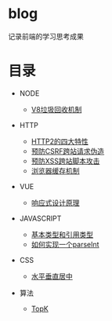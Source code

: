 # blog
记录前端的学习思考成果


# 目录

- NODE
  - [V8垃圾回收机制](NODE/V8GC.md)

- HTTP
  - [HTTP2的四大特性](HTTP/HTTP2.md)
  - [预防CSRF跨站请求伪造](HTTP/StopCSRF.md)
  - [预防XSS跨站脚本攻击](HTTP/StopXSS.md)
  - [浏览器缓存机制](HTTP/Cache.md)
  
- VUE
  - [响应式设计原理](VUE/Responsive.md)

- JAVASCRIPT
  - [基本类型和引用类型](JAVASCRIPT/Type.md)
  - [如何实现一个parseInt](JAVASCRIPT/ParseInt.md)

- CSS
  - [水平垂直居中](CSS/Center.md)

- 算法
  - [TopK](ALGORITHM/TopK.md)